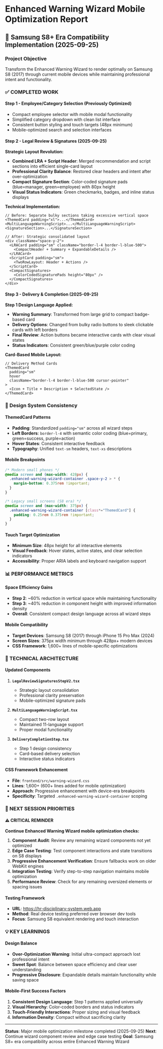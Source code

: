 # Enhanced Warning Wizard Mobile Optimization Report

## 📱 Samsung S8+ Era Compatibility Implementation (2025-09-25)

### **Project Objective**
Transform the Enhanced Warning Wizard to render optimally on Samsung S8 (2017) through current mobile devices while maintaining professional intent and functionality.

### **✅ COMPLETED WORK**

#### **Step 1 - Employee/Category Selection (Previously Optimized)**
- Compact employee selector with mobile modal functionality
- Simplified category dropdown with clean list interface
- Consistent button styling and touch targets (48px minimum)
- Mobile-optimized search and selection interfaces

#### **Step 2 - Legal Review & Signatures (2025-09-25)**
**Strategic Layout Revolution:**
- **Combined LRA + Script Header**: Merged recommendation and script sections into efficient single-card layout
- **Professional Clarity Balance**: Restored clear headers and intent after over-optimization
- **Compact Signature Section**: Color-coded signature pads (blue=manager, green=employee) with 80px height
- **Visual Status Indicators**: Green checkmarks, badges, and inline status displays

**Technical Implementation:**
```tsx
// Before: Separate bulky sections taking excessive vertical space
<ThemedCard padding="xl">...</ThemedCard>
<MultiLanguageWarningScript>...</MultiLanguageWarningScript>
<SignatureSection>...</SignatureSection>

// After: Strategic consolidated layout
<div className="space-y-2">
  <LRACard padding="sm" className="border-l-4 border-l-blue-500">
    <CompactHeader + Summary + ExpandableDetails />
  </LRACard>
  <ScriptCard padding="sm">
    <TwoRowLayout: Header + Actions />
  </ScriptCard>
  <CompactSignatures>
    <ColorCodedSignaturePads height="80px" />
  </CompactSignatures>
</div>
```

#### **Step 3 - Delivery & Completion (2025-09-25)**
**Step 1 Design Language Applied:**
- **Warning Summary**: Transformed from large grid to compact badge-based card
- **Delivery Options**: Changed from bulky radio buttons to sleek clickable cards with left borders
- **Final Review**: Action buttons became interactive cards with clear visual states
- **Status Indicators**: Consistent green/blue/purple color coding

**Card-Based Mobile Layout:**
```tsx
// Delivery Method Cards
<ThemedCard
  padding="sm"
  hover
  className="border-l-4 border-l-blue-500 cursor-pointer"
>
  <Icon + Title + Description + SelectedState />
</ThemedCard>
```

### **🎨 Design System Consistency**

#### **ThemedCard Patterns**
- **Padding**: Standardized `padding="sm"` across all wizard steps
- **Left Borders**: `border-l-4` with semantic color coding (blue=primary, green=success, purple=action)
- **Hover States**: Consistent interactive feedback
- **Typography**: Unified `text-sm` headers, `text-xs` descriptions

#### **Mobile Breakpoints**
```css
/* Modern small phones */
@media screen and (max-width: 428px) {
  .enhanced-warning-wizard-container .space-y-2 > * {
    margin-bottom: 0.375rem !important;
  }
}

/* Legacy small screens (S8 era) */
@media screen and (max-width: 375px) {
  .enhanced-warning-wizard-container [class*="ThemedCard"] {
    padding: 0.25rem 0.375rem !important;
  }
}
```

#### **Touch Target Optimization**
- **Minimum Size**: 48px height for all interactive elements
- **Visual Feedback**: Hover states, active states, and clear selection indicators
- **Accessibility**: Proper ARIA labels and keyboard navigation support

### **📊 PERFORMANCE METRICS**

#### **Space Efficiency Gains**
- **Step 2**: ~60% reduction in vertical space while maintaining functionality
- **Step 3**: ~40% reduction in component height with improved information density
- **Overall**: Consistent compact design language across all wizard steps

#### **Mobile Compatibility**
- **Target Devices**: Samsung S8 (2017) through iPhone 15 Pro Max (2024)
- **Screen Sizes**: 375px width minimum through 428px+ modern devices
- **CSS Framework**: 1,600+ lines of mobile-specific optimizations

### **🔧 TECHNICAL ARCHITECTURE**

#### **Updated Components**
1. **`LegalReviewSignaturesStepV2.tsx`**
   - Strategic layout consolidation
   - Professional clarity preservation
   - Mobile-optimized signature pads

2. **`MultiLanguageWarningScript.tsx`**
   - Compact two-row layout
   - Maintained 11-language support
   - Proper modal functionality

3. **`DeliveryCompletionStep.tsx`**
   - Step 1 design consistency
   - Card-based delivery selection
   - Interactive status indicators

#### **CSS Framework Enhancement**
- **File**: `frontend/src/warning-wizard.css`
- **Lines**: 1,600+ (600+ lines added for mobile optimization)
- **Approach**: Progressive enhancement with device-era breakpoints
- **Specificity**: Targeted `.enhanced-warning-wizard-container` scoping

### **🎯 NEXT SESSION PRIORITIES**

#### **⚠️ CRITICAL REMINDER**
**Continue Enhanced Warning Wizard mobile optimization checks:**

1. **Component Audit**: Review any remaining wizard components not yet optimized
2. **Edge Case Testing**: Test component interactions and state transitions on S8 displays
3. **Progressive Enhancement Verification**: Ensure fallbacks work on older WebKit engines
4. **Integration Testing**: Verify step-to-step navigation maintains mobile optimization
5. **Performance Review**: Check for any remaining oversized elements or spacing issues

#### **Testing Framework**
- **URL**: https://hr-disciplinary-system.web.app
- **Method**: Real device testing preferred over browser dev tools
- **Focus**: Samsung S8 equivalent rendering and touch interaction

### **💡 KEY LEARNINGS**

#### **Design Balance**
- **Over-Optimization Warning**: Initial ultra-compact approach lost professional intent
- **Sweet Spot**: Balance between space efficiency and clear user understanding
- **Progressive Disclosure**: Expandable details maintain functionality while saving space

#### **Mobile-First Success Factors**
1. **Consistent Design Language**: Step 1 patterns applied universally
2. **Visual Hierarchy**: Color-coded borders and status indicators
3. **Touch-Friendly Interactions**: Proper sizing and visual feedback
4. **Information Density**: Compact without sacrificing clarity

---

**Status**: Major mobile optimization milestone completed (2025-09-25)
**Next**: Continue wizard component review and edge case testing
**Goal**: Samsung S8+ era compatibility across entire Enhanced Warning Wizard
